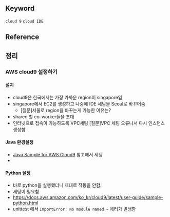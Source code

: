 ## Keyword
`cloud 9` `cloud IDE`

## Reference

## 정리
### AWS cloud9 설정하기
#### 설치
- cloud9은 한국에서는 가장 가까운 region이 singapore임
- singapore에서 EC2를 생성하고 나중에 IDE 세팅을 Seoul로 바꾸어줌
  - [질문]서울로 region을 바꾸는게 가능한 이유는?
- shared 할 co-worker들을 초대
- 인터넷으로 접속이 가능하도록 VPC세팅 [질문]VPC 세팅 오류나서 다시 인스턴스 생성함

#### Java 환경설정
- [Java Sample for AWS Cloud9](https://docs.aws.amazon.com/ko_kr/cloud9/latest/user-guide/sample-java.html) 참고해서 세팅
- [](https://docs.aws.amazon.com/ko_kr/devicefarm/latest/developerguide/test-types-web-app-appium-java-junit.html)

#### Python 설정
- 바로 python을 실행했더니 제대로 작동을 안함.
- 세팅이 필요함
- https://docs.aws.amazon.com/ko_kr/cloud9/latest/user-guide/sample-python.html
- unittest 에서 `ImportError: No module named ~` 에러가 발생함
